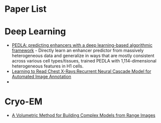 # Paper List

# Deep Learning
  - [PEDLA: predicting enhancers with a deep learning-based algorithmic framework](http://dx.doi.org/10.1038/srep28517) - Directly learn an enhancer predictor from massively heterogeneous data and generalize in ways that are mostly consistent across various cell types/tissues, trained PEDLA with 1,114-dimensional heterogeneous features in H1 cells.
  - [Learning to Read Chest X-Rays:Recurrent Neural Cascade Model for Automated Image Annotation](http://arxiv.org/pdf/1603.08486v1.pdf)
  - 
  
# Cryo-EM

  - [A Volumetric Method for Building Complex Models from Range Images]()
